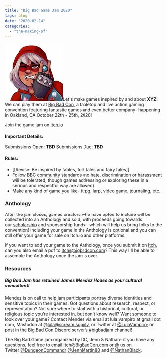 ```yaml
---
title: "Big Bad Game Jam 2020"
tags: blog
date: "2020-02-14"
categories: 
  - "the-making-of"
---
```


![](/images/YUfyUR.jpg)Let's make games inspired by and about **XYZ**! We can play them at [Big Bad Con](https://www.bigbadcon.com/), a tabletop and live action gaming convention featuring fantastic games and even better company- happening in Oakland, CA October 22th - 25th, 2020!

Join the game jam on [itch.io](https://itch.io/jam/bbc2020)

#### Important Details:

Submissions Open: **TBD** Submissions Due: **TBD**

#### Rules:

- \[\[Revise: Be inspired by fables, folk tales and fairy tales\]\]
- Follow [BBC community standards](https://www.bigbadcon.com/community-standards/) (no hate, discrimination or harassment will be tolerated, though games addressing or exploring these in a serious and respectful way are allowed)
- Make any kind of game you like- ttrpg, larp, video game, journaling, etc.

### Anthology

After the jam closes, games creators who have opted to include will be collected into an Anthology and sold, with proceeds going towards our [scholarship](https://www.bigbadcon.com/big-bad-con-scholarship-fund/) and sponsorship funds—which will help us bring folks to the convention! Including your game in the Anthology is optional and you can still offer your game for sale on Itch.io and other platforms.

If you want to add your game to the Anthology, once you submit it on [Itch](https://itch.io/jam/big-bad-game-jam), can you also email a pdf to itch@bigbadcon.com? This way I'll be able to assemble the Anthology once the jam is over.

### Resources

##### Big Bad Jam has retained James Mendez Hodes as your cultural consultant!

Mendez is on call to help jam participants portray diverse identities and sensitive topics in their games. Got questions about research, respect, or representation? Not sure where to start with a historical, cultural, or religious topic you’re interested in, but don’t know well? Want someone to look over your game? Contact Mendez via email at lula.vampiro at gmail dot com, Mastodon at @lula@scream.supply, or Twitter at [@LulaVampiro](https://twitter.com/LulaVampiro); or post in the [Big Bad Con Discord](https://discord.gg/ZzPqYE3) server’s #bigbadjam channel!

The Big Bad Game jam organized by DC, Jenn & Nathan- if you have any questions, feel free to email [Itch@BigBadCon.com](mailto:Itch@BigBadCon.com) or @ us on Twitter [@DungeonCommandr](https://twitter.com/dungeoncommandr) [@JennMartin80](https://twitter.com/jennmartin80) and [@NathanBlack](https://twitter.com/nathanblack).

